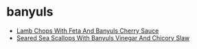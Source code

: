 # banyuls

 * [Lamb Chops With Feta And Banyuls Cherry Sauce](../index/l/lamb-chops-with-feta-and-banyuls-cherry-sauce-231431.json)
 * [Seared Sea Scallops With Banyuls Vinegar And Chicory Slaw](../index/s/seared-sea-scallops-with-banyuls-vinegar-and-chicory-slaw-231574.json)
